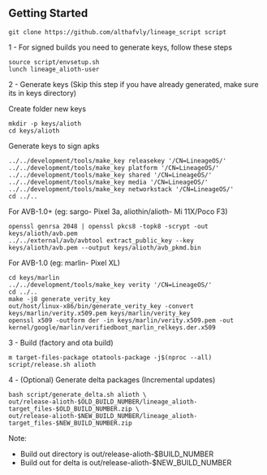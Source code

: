 ## Getting Started

    git clone https://github.com/althafvly/lineage_script script

1 - For signed builds you need to generate keys, follow these steps

    source script/envsetup.sh
    lunch lineage_alioth-user

2 - Generate keys (Skip this step if you have already generated, make sure its in keys directory)

Create folder new keys

    mkdir -p keys/alioth
    cd keys/alioth

Generate keys to sign apks

    ../../development/tools/make_key releasekey '/CN=LineageOS/'
    ../../development/tools/make_key platform '/CN=LineageOS/'
    ../../development/tools/make_key shared '/CN=LineageOS/'
    ../../development/tools/make_key media '/CN=LineageOS/'
    ../../development/tools/make_key networkstack '/CN=LineageOS/'
    cd ../..

For AVB-1.0+ (eg: sargo- Pixel 3a, aliothin/alioth- Mi 11X/Poco F3)

    openssl genrsa 2048 | openssl pkcs8 -topk8 -scrypt -out keys/alioth/avb.pem
    ../../external/avb/avbtool extract_public_key --key keys/alioth/avb.pem --output keys/alioth/avb_pkmd.bin

For AVB-1.0 (eg: marlin- Pixel XL)

    cd keys/marlin
    ../../development/tools/make_key verity '/CN=LineageOS/'
    cd ../..
    make -j8 generate_verity_key
    out/host/linux-x86/bin/generate_verity_key -convert keys/marlin/verity.x509.pem keys/marlin/verity_key
    openssl x509 -outform der -in keys/marlin/verity.x509.pem -out kernel/google/marlin/verifiedboot_marlin_relkeys.der.x509

3 - Build (factory and ota build)

    m target-files-package otatools-package -j$(nproc --all)
    script/release.sh alioth

4 - (Optional) Generate delta packages (Incremental updates)

    bash script/generate_delta.sh alioth \
    out/release-alioth-$OLD_BUILD_NUMBER/lineage_alioth-target_files-$OLD_BUILD_NUMBER.zip \
    out/release-alioth-$NEW_BUILD_NUMBER/lineage_alioth-target_files-$NEW_BUILD_NUMBER.zip

Note:

- Build out directory is out/release-alioth-$BUILD_NUMBER
- Build out for delta is out/release-alioth-$NEW_BUILD_NUMBER
